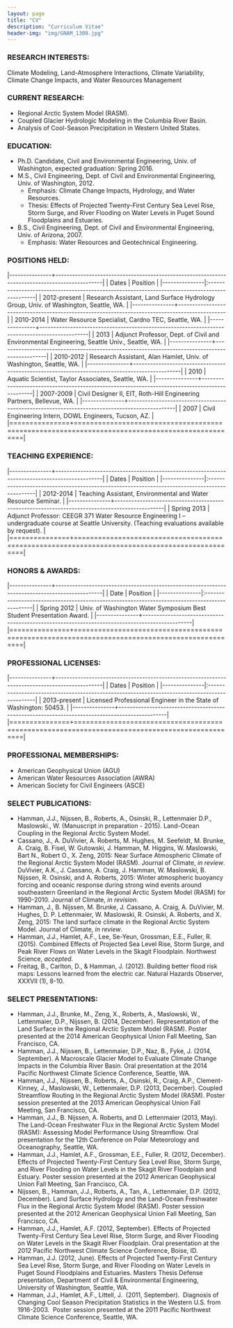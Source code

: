 ```yaml
---
layout: page
title: "CV"
description: "Curriculum Vitae"
header-img: "img/GNAM_1308.jpg"
---
```


### RESEARCH INTERESTS:

Climate Modeling, Land-Atmosphere Interactions, Climate Variability, Climate Change Impacts, and Water Resources Management

### CURRENT RESEARCH:

- Regional Arctic System Model (RASM).
- Coupled Glacier Hydrologic Modeling in the Columbia River Basin.
- Analysis of Cool-Season Precipitation in Western United States.

### EDUCATION:

- Ph.D. Candidate, Civil and Environmental Engineering, Univ. of Washington, expected graduation: Spring 2016.
- M.S., Civil Engineering, Dept. of Civil and Environmental Engineering, Univ. of Washington, 2012.  
  - Emphasis:  Climate Change Impacts, Hydrology, and Water Resources.  
  - Thesis:  Effects of Projected Twenty-First Century Sea Level Rise, Storm Surge, and River Flooding on Water Levels in Puget Sound Floodplains and Estuaries.
- B.S., Civil Engineering, Dept. of Civil and Environmental Engineering, Univ. of Arizona, 2007.  
  - Emphasis:  Water Resources and Geotechnical Engineering.

### POSITIONS HELD:

|---------------+-----------------------------------------------------------------------------------------------|
| Dates       	| Position                                                                                     	|
|---------------|:----------------------------------------------------------------------------------------------|
| 2012-present 	| Research Assistant, Land Surface Hydrology Group, Univ. of Washington, Seattle, WA.          	|
|---------------+-----------------------------------------------------------------------------------------------|
| 2010-2014    	| Water Resource Specialist, Cardno TEC, Seattle, WA.                                          	|
|---------------+-----------------------------------------------------------------------------------------------|
| 2013         	| Adjunct Professor, Dept. of Civil and Environmental Engineering, Seattle Univ., Seattle, WA. 	|
|---------------+-----------------------------------------------------------------------------------------------|
| 2010-2012    	| Research Assistant, Alan Hamlet, Univ. of Washington, Seattle, WA.                           	|
|---------------+-----------------------------------------------------------------------------------------------|
| 2010         	| Aquatic Scientist, Taylor Associates, Seattle, WA.                                           	|
|---------------+-----------------------------------------------------------------------------------------------|
| 2007-2009    	| Civil Designer II, EIT, Roth-Hill Engineering Partners, Bellevue, WA.                        	|
|---------------+-----------------------------------------------------------------------------------------------|
| 2007         	| Civil Engineering Intern, DOWL Engineers, Tucson, AZ.                                        	|
|===============+===============================================================================================|

### TEACHING EXPERIENCE:

|---------------+-----------------------------------------------------------------------------------------------|
| Dates       	| Position                                                                                     	|
|---------------|:----------------------------------------------------------------------------------------------|
| 2012-2014 	  | Teaching Assistant, Environmental and Water Resource Seminar.                              	  |
|---------------+-----------------------------------------------------------------------------------------------|
| Spring 2013 	| Adjunct Professor:  CEEGR 371 Water Resource Engineering I – undergraduate course at Seattle University.  (Teaching evaluations available by request). |
|===============+===============================================================================================|

### HONORS & AWARDS:

|---------------+-----------------------------------------------------------------------------------------------|
| Date        	| Position                                                                                     	|
|---------------|:----------------------------------------------------------------------------------------------|
| Spring 2012 	| Univ. of Washington Water Symposium Best Student Presentation Award.                         	|
|---------------+-----------------------------------------------------------------------------------------------|
|===============+===============================================================================================|

### PROFESSIONAL LICENSES:

|---------------+-----------------------------------------------------------------------------------------------|
| Dates       	| Position                                                                                     	|
|---------------|:----------------------------------------------------------------------------------------------|
| 2013-present 	| Licensed Professional Engineer in the State of Washington: 50453.                            	|
|---------------+-----------------------------------------------------------------------------------------------|
|===============+===============================================================================================|

### PROFESSIONAL MEMBERSHIPS:

- American Geophysical Union (AGU)
- American Water Resources Association (AWRA)
- American Society for Civil Engineers (ASCE)

### SELECT PUBLICATIONS:

- Hamman, J.J., Nijssen, B., Roberts, A., Osinski, R., Lettenmaier D.P., Maslowski., W. (Manuscript in preparation - 2015). Land-Ocean Coupling in the Regional Arctic System Model.
- Cassano, J., A. DuVivier, A. Roberts, M. Hughes, M. Seefeldt, M. Brunke, A. Craig, B. Fisel, W. Gutowski, J. Hamman, M. Higgins, W. Maslowski, Bart N., Robert O., X. Zeng, 2015: Near Surface Atmospheric Climate of the Regional Arctic System Model (RASM). Journal of Climate, *in review*.
DuVivier, A.K., J. Cassano, A. Craig, J. Hamman, W. Maslowski, B. Nijssen, R. Osinski, and A. Roberts, 2015: Winter atmospheric buoyancy forcing and oceanic response during strong wind events around southeastern Greenland in the Regional Arctic System Model (RASM) for 1990-2010. Journal of Climate, *in revision*.
- Hamman, J., B. Nijssen, M. Brunke, J. Cassano, A. Craig, A. DuVivier, M. Hughes, D. P. Lettenmaier, W. Maslowski, R. Osinski, A. Roberts, and X. Zeng, 2015: The land surface climate in the Regional Arctic System Model. Journal of Climate, *in review*.
- Hamman, J.J., Hamlet, A.F., Lee, Se-Yeun, Grossman, E.E., Fuller, R.  (2015). Combined Effects of Projected Sea Level Rise, Storm Surge, and Peak River Flows on Water Levels in the Skagit Floodplain. Northwest Science, *accepted*.
- Freitag, B., Carlton, D., & Hamman, J. (2012). Building better flood risk maps: Lessons learned from the electric car. Natural Hazards Observer, XXXVII (1), 8-10.

### SELECT PRESENTATIONS:

- Hamman, J.J., Brunke, M., Zeng, X., Roberts, A., Maslowski, W., Lettenmaier, D.P., Nijssen, B. (2014, December). Representation of the Land Surface in the Regional Arctic System Model (RASM). Poster presented at the 2014 American Geophysical Union Fall Meeting, San Francisco, CA.
- Hamman, J.J., Nijssen, B., Lettenmaier, D.P., Naz, B., Fyke, J. (2014, September). A Macroscale Glacier Model to Evaluate Climate Change Impacts in the Columbia River Basin. Oral presentation at the 2014 Pacific Northwest Climate Science Conference, Seattle, WA.
- Hamman, J.J., Nijssen, B., Roberts, A., Osinski, R., Craig, A.P., Clement-Kinney, J., Maslowski, W., Lettenmaier, D.P. (2013, December). Coupled Streamflow Routing in the Regional Arctic System Model (RASM). Poster session presented at the 2013 American Geophysical Union Fall Meeting, San Francisco, CA.
- Hamman, J.J., B. Nijssen, A. Roberts, and D. Lettenmaier (2013, May). The Land-Ocean Freshwater Flux in the Regional Arctic System Model (RASM): Assessing Model Performance Using Streamflow. Oral presentation for the 12th Conference on Polar Meteorology and Oceanography, Seattle, WA.
- Hamman, J.J., Hamlet, A.F., Grossman, E.E., Fuller, R. (2012, December). Effects of Projected Twenty-First Century Sea Level Rise, Storm Surge, and River Flooding on Water Levels in the Skagit River Floodplain and Estuary. Poster session presented at the 2012 American Geophysical Union Fall Meeting, San Francisco, CA.
- Nijssen, B., Hamman, J.J., Roberts, A., Tan, A., Lettenmaier, D.P. (2012, December). Land Surface Hydrology and the Land-Ocean Freshwater Flux in the Regional Arctic System Model (RASM). Poster session presented at the 2012 American Geophysical Union Fall Meeting, San Francisco, CA.
- Hamman, J.J., Hamlet, A.F. (2012, September). Effects of Projected Twenty-First Century Sea Level Rise, Storm Surge, and River Flooding on Water Levels in the Skagit River Floodplain. Oral presentation at the 2012 Pacific Northwest Climate Science Conference, Boise, ID.
- Hamman, J.J. (2012, June). Effects of Projected Twenty-First Century Sea Level Rise, Storm Surge, and River Flooding on Water Levels in Puget Sound Floodplains and Estuaries. Masters Thesis Defense presentation, Department of Civil & Environmental Engineering, University of Washington, Seattle, WA.
- Hamman, J.J., Hamlet, A.F., Littell, J.  (2011, September).  Diagnosis of Changing Cool Season Precipitation Statistics in the Western U.S. from 1916-2003.  Poster session presented at the 2011 Pacific Northwest Climate Science Conference, Seattle, WA.
